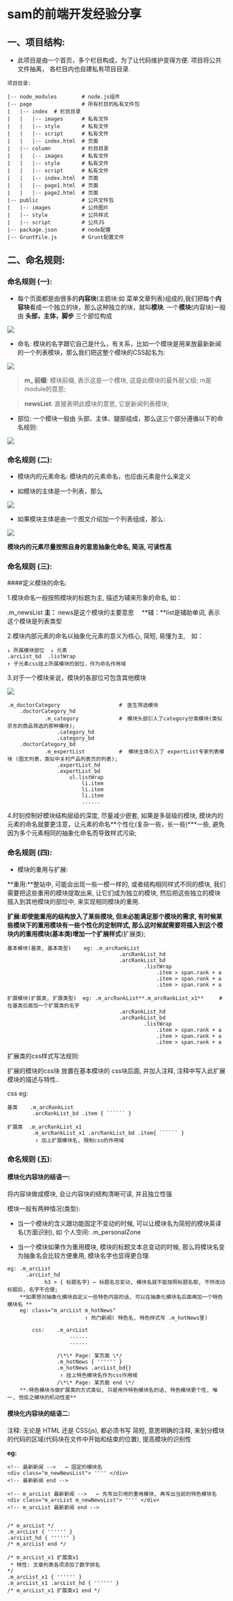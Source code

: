 # sam的前端开发经验分享


## 一、项目结构:
-   此项目是由一个首页，多个栏目构成，为了让代码维护变得方便. 项目将公共文件抽离， 各栏目内也自建私有项目目录.   
    
```
项目目录:

|-- node_modules        # node.js组件
|-- page                # 所有栏目的私有文件包
|   |-- index  # 栏目目录
|   |   |-- images      # 私有文件
|   |   |-- style       # 私有文件
|   |   |-- script      # 私有文件
|   |   |-- index.html  # 页面
|   |-- column          # 栏目目录
|   |   |-- images      # 私有文件
|   |   |-- style       # 私有文件
|   |   |-- script      # 私有文件
|   |   |-- index.html  # 页面
|   |   |-- page1.html  # 页面
|   |   |-- page2.html  # 页面
|-- public              # 公共文件包
|   |-- images          # 公共图片
|   |-- style           # 公共样式
|   |-- script          # 公共JS
|-- package.json        # node配置
|-- GruntFile.js        # Grunt配置文件
```


## 二、命名规则:
### 命名规则 (一):
- 每个页面都是由很多的**内容块**(主题块:如 菜单文章列表)组成的,我们把每个**内容块**看成一个独立的块，那么这种独立的块，就叫**模块**. 一个**模块**(内容块)一般由 **头部，主体，脚步** 三个部位构成  

<p>
    <img src="https://github.com/sammok/sam_zone/blob/master/markup_images/front_end_ruler/01.png" />
</p>  

- 命名: 模块的名字跟它自己是什么，有关系，比如一个模块是用来放最新新闻的一个列表模块，那么我们把这整个模块的CSS起名为:  

<p>
    <img src="https://github.com/sammok/sam_zone/blob/master/markup_images/front_end_ruler/02.jpg" />
</p>

>   **m_ 前缀**: 模块前缀, 表示这是一个模块, 这是此模块的最外层父级; m是module的意思;  

>   **newsList**: 直接表明此模块的意思, 它是新闻列表模块;  

- 部位: 一个模块一般由 头部、主体、腿部组成，那么这三个部分遵循以下的命名规则:  
<p>
    <img src="https://github.com/sammok/sam_zone/blob/master/markup_images/front_end_ruler/03.jpg" />
</p>


### 命名规则 (二):
- 模块内的元素命名: 模块内的元素命名，也应由元素是什么来定义  

- 如模块的主体是一个列表，那么

<p>
    <img src="https://github.com/sammok/sam_zone/blob/master/markup_images/front_end_ruler/04.jpg" />
</p>

- 如果模块主体是由一个图文介绍加一个列表组成，那么:  

<p>
    <img src="https://github.com/sammok/sam_zone/blob/master/markup_images/front_end_ruler/05.jpg" />
</p>

**模块内的元素尽量按照自身的意思抽象化命名, 简洁, 可读性高**    


### 命名规则 (三):  
####定义模块的命名:  

1.模块命名一般按照模块的标题为主, 描述为辅来形象的命名, 如： 

.m_newsList    **主：** news是这个模块的主要意思  　**辅：**list是辅助单词, 表示这个模块是列表类型  

2.模块内部元素的命名以抽象化元素的意义为核心, 简短, 易懂为主,　如：   

```
↓ 所属模块部位  ↓ 元素  
.arcList_bd  .listWrap  
↑ 子元素css挂上所属模块的部位，作为命名作用域   
``` 

3.对于一个模块来说，模块的各部位可包含其他模块

<p>
    <img src="https://github.com/sammok/sam_zone/blob/master/markup_images/front_end_ruler/06.jpg" />
</p>

```
.m_doctorCategory                   #　医生筛选模块
    .doctorCategory_hd
            .m_category             #　模块头部引入了category分类模块(类似京东的商品筛选的那种模块);
                .category_hd
                .category_bd
    .doctorCategory_bd
            .m_expertList           #  模块主体引入了 expertList专家列表模块 (图文列表，类似中关村产品列表页的列表);
                .expertList_hd
                .expertList_bd
                    ul.listWrap
                        li.item
                        li.item
                        li.item
                        ......
```

4.时刻控制好模块结构层级的深度, 尽量减少嵌套, 如果是多层级的模块, 模块内的元素的命名就要更注意，让元素的命名**个性化(复杂一些，长一些)***一些, 避免因为多个元素相同的抽象化命名而导致样式污染;
    
        
### 命名规则 (四):  
- 模块的重用与扩展:

**重用:**整站中, 可能会出现一些一模一样的, 或者结构相同样式不同的模块, 我们需要把这些重用的模块提取出来, 让它们成为独立的模块, 然后把这些独立的模块插入到其他模块的部位中, 来实现相同模块的重用. 

**扩展:**即使能重用的结构放入了某些模块, 但未必能满足那个模块的需求, 有时候某些模块下的重用模块有一些个性化的定制样式, 那么这时候就需要将插入到这个模块内的**重用模块(基本类)**增加一个**扩展样式**(扩展类); 

```
基本模块(基类, 基本类型)    eg: .m_arcRankList
                                    .arcRankList_hd
                                    .arcRankList_bd
                                            .listWrap
                                                .item > span.rank + a
                                                .item > span.rank + a
                                                .item > span.rank + a
 
扩展模块(扩展类, 扩展类型)  eg: .m_arcRankList**.m_arcRankList_x1**     # 在基类后面加一个扩展类的名字
                                    .arcRankList_hd
                                    .arcRankList_bd
                                            .listWrap
                                                .item > span.rank + a
                                                .item > span.rank + a
                                                .item > span.rank + a            
```

扩展类的css样式写法规则:    

扩展的模块的css块 放置在基本模块的 css块后面, 并加入注释, 注释中写入此扩展模块的描述与特性..  

css eg: 

```
基类    .m_arcRankList
        .arcRankList_bd .item { `````` }
            
扩展类  .m_arcRankList_x1
        .m_arcRankList_x1 .arcRankList_bd .item{ `````` }
         ↑ 加上扩展模块名, 限制css的作用域
```        
   
             
### 命名规则 (五):  
#### 模块化内容块的结语一:  

将内容块做成模块, 会让内容块的结构清晰可读, 并且独立性强

模块一般有两种情况(类型):

- 当一个模块的含义跟功能固定不变动的时候, 可以让模块名为简短的模块英译名(方面识别), 如 个人空间: .m_personalZone

- 当一个模块如果作为重用模块, 模块的标题文本总变动的时候, 那么将模块名变为抽象名会比较方便重用, 模块名字也显得更合理.
```
eg: .m_arcList
      .arcList_hd
            h3 > { 标题名字} ← 标题名总变动, 模块名就不能按照标题名取, 不然改动标题后, 名字不合理;
    **如果想对抽象化模块自定义一些特色内容的话, 可以在抽象化模块名后面再加一个特色模块名 **
    eg: class="m_arcList m_hotNews"
                         ↑ 热门新闻( 特色名, 特色样式写 .m_hotNews里)
        
        css:    .m_arcList
                    ......  
                    ......
                    
                /\*\* Page: 某页面 \*/
                .m_hotNews { '''''' }
                .m_hotNews .arcList_bd{}
                 ↑ 挂上特色模块名作为css作用域
                /\*\* Page: 某页面 end \*/
    **☆特色模块与做扩展类的方式类似, 只是用作特色模块名的话, 特色模块更个性, 唯一, 但反之模块的机动性差**
```
 
#### 模块化内容块的结语二:

注释: 无论是 HTML 还是 CSS(js), 都必须书写 简短, 意思明确的注释, 来划分模块的代码的区域(代码块在文件中开始和结束的位置), 提高模块的识别性

**eg:**

```
<!-- 最新新闻 -->   ← 固定的模块名
<div class="m_newNewsList"> '''' </div>
<!-- 最新新闻 end -->

<!-- m_arcList 最新新闻 -->   ← 先写出引用的重用模块, 再写出当前的特色模块名
<div class="m_arcList m_newNewsList"> '''' </div>
<!-- m_arcList 最新新闻 end -->


/* m_arcList */
.m_arcList { '''''' }
.arcList_hd { '''''' }
/* m_arcList end */

/* m_arcList_x1 扩展类x1
 * 特性: 文章列表各项添加了数字排名
*/
.m_arcList_x1 { '''''' }
.m_arcList_x1 .arcList_hd { '''''' }
/* m_arcList_x1 扩展类x1 end */
```
